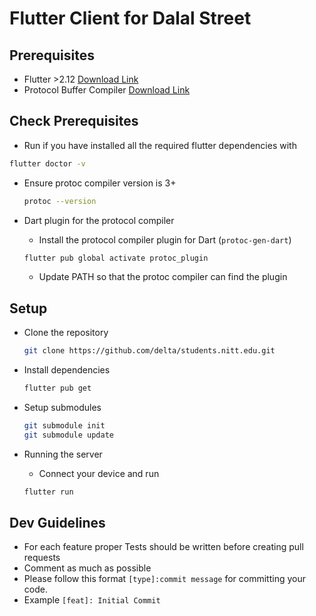 # Flutter Client for Dalal Street

## Prerequisites

- Flutter >2.12 [Download Link](https://flutter.dev/docs/get-started/install)
- Protocol Buffer Compiler [Download Link](https://grpc.io/docs/protoc-installation/)

## Check Prerequisites

- Run if you have installed all the required flutter dependencies with

```bash
flutter doctor -v
```

- Ensure protoc compiler version is 3+

  ```bash
  protoc --version
  ```

- Dart plugin for the protocol compiler
  - Install the protocol compiler plugin for Dart (`protoc-gen-dart`)
  ```bash
  flutter pub global activate protoc_plugin
  ```
  - Update PATH so that the protoc compiler can find the plugin

## Setup

- Clone the repository
  ```bash
  git clone https://github.com/delta/students.nitt.edu.git
  ```
- Install dependencies

  ```bash
  flutter pub get
  ```

- Setup submodules

  ```bash
  git submodule init
  git submodule update
  ```

- Running the server
  - Connect your device and run
  ```bash
  flutter run
  ```

## Dev Guidelines

- For each feature proper Tests should be written before creating pull requests
- Comment as much as possible
- Please follow this format `[type]:commit message` for committing your code.
- Example `[feat]: Initial Commit`
